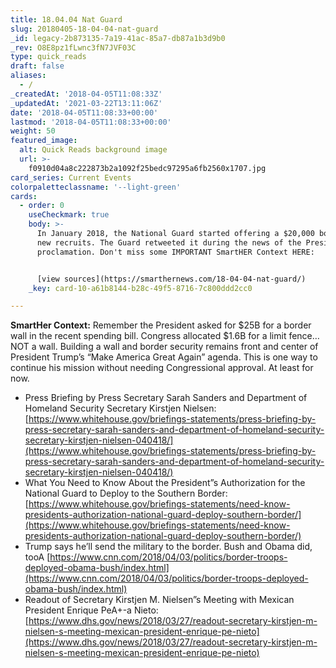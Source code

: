 ```yaml
---
title: 18.04.04 Nat Guard
slug: 20180405-18-04-04-nat-guard
_id: legacy-2b873135-7a19-41ac-85a7-db87a1b3d9b0
_rev: O8E8pz1fLwnc3fN7JVF03C
type: quick_reads
draft: false
aliases:
  - /
_createdAt: '2018-04-05T11:08:33Z'
_updatedAt: '2021-03-22T13:11:06Z'
date: '2018-04-05T11:08:33+00:00'
lastmod: '2018-04-05T11:08:33+00:00'
weight: 50
featured_image:
  alt: Quick Reads background image
  url: >-
    f0910d04a8c222873b2a1092f25bedc97295a6fb2560x1707.jpg
card_series: Current Events
colorpaletteclassname: '--light-green'
cards:
  - order: 0
    useCheckmark: true
    body: >-
      In January 2018, the National Guard started offering a $20,000 bonus for
      new recruits. The Guard retweeted it during the news of the Presidential
      proclamation. Don't miss some IMPORTANT SmartHER Context HERE:


      [view sources](https://smarthernews.com/18-04-04-nat-guard/)
    _key: card-10-a61b8144-b28c-49f5-8716-7c800ddd2cc0

---
```

**SmartHer Context:** Remember the President asked for $25B for a border wall in the recent spending bill. Congress allocated $1.6B for a limit fence…NOT a wall. Building a wall and border security remains front and center of President Trump’s “Make America Great Again” agenda. This is one way to continue his mission without needing Congressional approval. At least for now.

* Press Briefing by Press Secretary Sarah Sanders and Department of Homeland Security Secretary Kirstjen Nielsen: [https://www.whitehouse.gov/briefings-statements/press-briefing-by-press-secretary-sarah-sanders-and-department-of-homeland-security-secretary-kirstjen-nielsen-040418/](https://www.whitehouse.gov/briefings-statements/press-briefing-by-press-secretary-sarah-sanders-and-department-of-homeland-security-secretary-kirstjen-nielsen-040418/)
* What You Need to Know About the President”s Authorization for the National Guard to Deploy to the Southern Border: [https://www.whitehouse.gov/briefings-statements/need-know-presidents-authorization-national-guard-deploy-southern-border/](https://www.whitehouse.gov/briefings-statements/need-know-presidents-authorization-national-guard-deploy-southern-border/)
* Trump says he’ll send the military to the border. Bush and Obama did, tooA [https://www.cnn.com/2018/04/03/politics/border-troops-deployed-obama-bush/index.html](https://www.cnn.com/2018/04/03/politics/border-troops-deployed-obama-bush/index.html)
* Readout of Secretary Kirstjen M. Nielsen”s Meeting with Mexican President Enrique PeA+-a Nieto: [https://www.dhs.gov/news/2018/03/27/readout-secretary-kirstjen-m-nielsen-s-meeting-mexican-president-enrique-pe-nieto](https://www.dhs.gov/news/2018/03/27/readout-secretary-kirstjen-m-nielsen-s-meeting-mexican-president-enrique-pe-nieto)